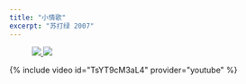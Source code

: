 ```yaml
---
title: "小情歌"
excerpt: "苏打绿 2007"
---
```


<figure class="half">
    <a href="/guitar/assets/chord/23-little-love-song-1.jpg">
        <img src="/guitar/assets/chord/23-little-love-song-1.jpg">
    </a>
    <a href="/guitar/assets/chord/23-little-love-song-2.jpg">
        <img src="/guitar/assets/chord/23-little-love-song-2.jpg">
    </a>
</figure>

{% include video id="TsYT9cM3aL4" provider="youtube" %}
